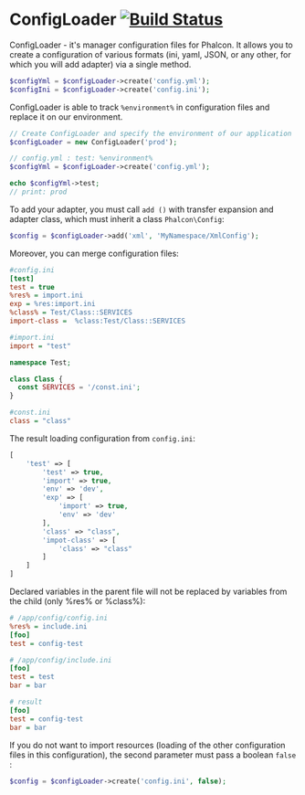 ConfigLoader [![Build Status](https://travis-ci.org/JimmDiGrizli/phalcon-config-loader.png?branch=develop)](https://travis-ci.org/JimmDiGrizli/phalcon-config-loader)
===============================

ConfigLoader - it's manager configuration files for Phalcon. It allows you to create a configuration of various formats (ini, yaml, JSON, or any other, for which you will add adapter) via a single method. 

```php
$configYml = $configLoader->create('config.yml');
$configIni = $configLoader->create('config.ini');
```

ConfigLoader is able to track ```%environment%``` in configuration files and replace it on our environment.

```php
// Create ConfigLoader and specify the environment of our application
$configLoader = new ConfigLoader('prod');

// config.yml : test: %environment%
$configYml = $configLoader->create('config.yml');

echo $configYml->test;
// print: prod 
```
To add your adapter, you must call ```add ()``` with transfer expansion and adapter class, 
which must inherit a class ```Phalcon\Config```:

```php
$config = $configLoader->add('xml', 'MyNamespace/XmlConfig');
```

Moreover, you can merge configuration files:


```ini
#config.ini
[test]
test = true
%res% = import.ini
exp = %res:import.ini
%class% = Test/Class::SERVICES
import-class =  %class:Test/Class::SERVICES

```

```ini
#import.ini
import = "test"
```

```php
namespace Test;

class Class {
  const SERVICES = '/const.ini';
}
```


```ini
#const.ini
class = "class"
```


The result loading configuration from ```config.ini```:

```php
[                               
    'test' => [                 
        'test' => true,                             
        'import' => true,       
        'env' => 'dev',
        'exp' => [
            'import' => true,
            'env' => 'dev'
        ],
        'class' => "class",
        'impot-class' => [
            'class' => "class"
        ]
    ]                           
]                               
```

Declared variables in the parent file will not be replaced by variables from the child (only %res% or %class%):

```ini
# /app/config/config.ini
%res% = include.ini
[foo]
test = config-test
```

```ini
# /app/config/include.ini
[foo]
test = test
bar = bar
```

```ini
# result
[foo]
test = config-test
bar = bar
```

If you do not want to import resources (loading of the other configuration files in this configuration), the second parameter must pass a boolean ```false ```:

```php
$config = $configLoader->create('config.ini', false);
```


